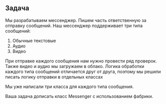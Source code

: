 ## Задача

Мы разрабатываем мессенджер. Пишем часть ответственную за отправку сообщений. Наш мессенджер поддерживает три типа сообщений:

1. Обычные текстовые
2. Аудио
3. Видео

При отправке каждого сообщения нам нужно провести ряд проверок. Также видео и аудио мы загружаем в облако.
Логика обработки каждого типа сообщений отличается друг от друга, поэтому мы решили писать логику отправки в отдельных классах

Мы уже написали три класса для каждого типа сообщения.

Ваша задача дописать класс Messenger с использованием фабрики.
